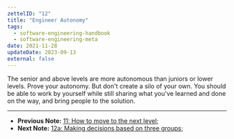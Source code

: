 ```yaml
---
zettelID: "12"
title: "Engineer Autonomy"
tags:
  - software-engineering-handbook
  - software-engineering-meta
date: 2021-11-28
updateDate: 2023-09-13
external: false
---
```


The senior and above levels are more autonomous than juniors or lower levels. Prove your autonomy. But don't create a silo of your own. You should be able to work by yourself while still sharing what you've learned and done on the way, and bring people to the solution.

---

- **Previous Note:** [11: How to move to the next level](/notes/11/);
- **Next Note:** [12a: Making decisions based on three groups](/notes/12a/);
